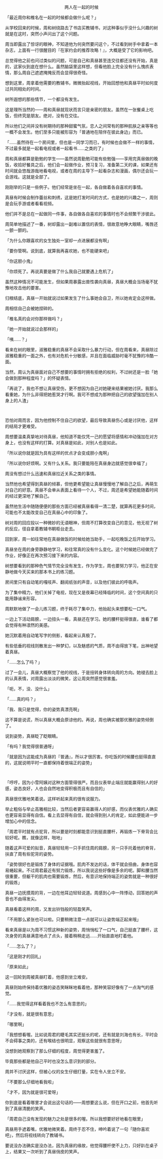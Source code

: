 <p align="center">两人在一起的时候</p>

「最近周你和椎名在一起的时候都会做什么呢？」

从学校回来的时候，周和树绕路去了书店买教辅书，对这种事似乎没什么兴趣的树就是在这时，突然小声问出了这个问题。

周当即露出了惊讶的眼神，不知道他为何突然要问这个，不过看到树手中拿着一本杂志，上面有一行很醒目的『在家约会的推荐攻略！』，大概是受了它的影响吧。

总觉得他之前也问过类似的问题，可是自己和真昼甚至连交往都还没有开始，真是的，这家伙到底在想什么。虽然脑袋里这样想，但看他脸上完全没有什么愧疚表情，那么周自己遮遮掩掩反而会显得很奇怪。

想到这里，周拿着他需要的教辅书，微微抬起视线，开始回想他和真昼平时如何度过共同相处的时间。

树所遐想的那些情节，一个都没有发生。

这是理所当然的——周和真昼就现状而言只是亲密的朋友。虽然在一张餐桌上吃饭，但终究是朋友。绝对，没有在交往。

所以他们之间并没有树期待的那种甜蜜气氛，恋人之间常有的那种肌肤之亲等等也一概不会发生。他们至多只能被形容为「普通地在陪伴在彼此身边」而已。

「……虽然待在一个房间里，但也是一同学习而已，有时候也会做不一样的事情，不过最多就是一起看电视或者一起看书……之类的了」

周和真昼都算是勤勉的学生——虽然说周勤勉可能有些勉强——享用完真昼做的晚饭，收拾好餐具之后，他们会一起做作业，预习复习，准备第二天的课，如果还有时间就会悠哉游哉地看电视，或者在周的主导下一起看杂志和漫画，偶尔还会玩一会游戏。这就是全部了。

刚刚举的只是一些例子。他们经常是坐在一起，各自做着各自喜欢的事情。

真昼有时候会制作蕾丝和刺绣，这是她打发时间的方式，也是她的兴趣之一，周则是会玩手游或者看看视频。

他们并不是总在一起做同一件事，各自做各自喜欢的事情时也不会频繁干涉彼此。

周简单地描述了一番，树却露出一副难以置信的表情，很故意地睁大眼睛，嘴唇还一颤一颤的。

「为什么你跟喜欢的女生独处一室却一点进展都没有啊」

「要你管啊。说到底，就算我再喜欢她，也不能硬来吧」

「你这胆小鬼」

「你烦死了。再说真要是做了什么我自己就要遇上危机了」

虽然这种情况不可能发生，但如果周暴露出兽性袭向真昼，真昼大概会当场毫不犹豫地攻击他的要害。

归根结底，真昼一开始就说过如果发生了什么事她会自卫，所以她肯定会这样做。

周相信自己会被她捏碎的。

「椎名真的会对你那样做吗？」

「她一开始就说过会那样的」

「咦……？」

看来在树的眼里，淑雅稳重的真昼不会采取什么暴力行动，但在周看来，真昼除过淑雅稳重的一面之外，也有对危机十分敏感，并且在面临威胁时毫不犹豫的冷酷一面。

当然，周认为真昼面对自己不想要的事情时拥有拒绝的权利，不过树还是一脸「她会做到那种程度吗？」的怀疑表情。

「再说了，我也不想让真昼受伤，更不想因为自己对她硬来结果被她讨厌。我那么看重她，为什么非得把她惹哭才行啊。我可不想成为那种把自己的欲望强加在别人身上的人渣」

‍‌‍‌‌‍‌‌‍‍‌‌‌‍‌

恐怕对周而言，因为他控制不住自己的欲望，最后导致真昼伤心或是讨厌他，这样的结局才更难受。

周想要温柔真挚地对待真昼，他知道不能仅凭一己的愿望将感情和冲动强加在对方身上，也没有这样的打算。对真昼是如此，对别人也是如此。

「所以说你就是因为具有这样的优点才会变成胆小鬼啊」

「所以说你好烦啊。又有什么关系。我只要能陪在真昼身边就感觉很幸福了」

周没有想过什么迅速和真昼拉近关系之类的事情。

当然他也希望得到真昼的倾慕，但他更希望能让真昼慢慢地了解自己之后，再萌生对自己的好意。真昼不会单从表面上看待一个人，不过，周还是希望她能随着时间的经过更深地了解自己。

虽然他生活中随随便便的那些方面已经被真昼看得一清二楚，就算再花更多时间，可能也不太能改变自己在真昼心中的印象了。

树对周的回应投以一种微妙的无语眼神，但周不打算改变自己的意见，他无视了树的反应，径自拿着教辅书朝柜台走去。

回到家，周一如往常地在真昼做饭的时候给她当助手，一起吃晚饭之后开始学习。

真昼坐在周的身旁静静地学习，和往常真的没有什么变化。这个时候她已经做完了作业，好像正在再次预习接下来的内容。

树想要看到的那种色气情节完全没有发生，作为学生，周也要努力学习，他正在安静地做今天买来的那本书上的练习题。

房间里只有自动笔的嘎吱声、翻阅纸张的声音，以及他们彼此的呼吸声。

为了集中精力，他们关掉了电视，现在又是夜幕已经降临的时间，这个空间真的只能用静谧来形容。

周默默地做了一会儿练习题，终于耗尽了集中力，他抬起头来想要松一口气。

一边上下活动肩膀，一边扭头一看，真昼还在学习。她的腰杆挺得很直，谁看了都会觉得有种凛然的美感。

她沉默着用自动笔写字的侧影，看起来认真极了。

有些低垂的视线则散发出一种梦幻，以及魅惑的气质，周不由得放下笔，出神地望着真昼。

「……怎么了吗？」

过了一会儿，真昼大概察觉了他的视线，于是扭转身体转向周的方向。她褪去脸上的认真表情，对周露出淡淡的微笑，这让周突然感觉很害羞。

「呃，不，没、没什么」

「……真的吗？」

「我、我只是觉得，你的姿势真漂亮啊」

这不算是说谎，所以真昼大概会原谅他的。再说，周也确实被那优雅的姿势倾倒了。

说到姿势，真昼眨了眨眼睛。

「有吗？我觉得很普通呀」

「就是因为这能成为真昼的『普通』，所以才很厉害。你吃饭的时候腰也挺得直直的，这就说明平时一直都保持着很端正的姿势」

‍‌‍‌‌‍‌‌‍‍‌‌‌‍‌

「哼哼，因为小雪阿姨对这种方面管得很严。而且仪表举止端庄就能赢得别人的好感，姿态良好，人也会自然地变得积极而且有自信的」

真昼很优雅地笑着说。这样听起来真的很有说服力。

举止粗俗与举止高雅相比较，当然后者更容易赢得人的好感，而仪表优雅的人确实也更容易显得有自信。看上去显得有自信，就会得到别人的肯定，如此便能进一步增加心中的信念。

「周君平时就有点驼背，所以要是时刻都能意识到挺直腰杆，再锻炼一下脊背会比较好呢。瞧，就像这样，啪地」

随着这声可爱的拟音，真昼轻轻用一只手抓住周的肩膀，另一只手托着他的脊背，扶直了周有些驼背的姿势。

「姿势很好也是锻炼了身体的证据哦。肌肉不发达的话，体干就会扭曲，身体也容易蜷起来。不过周君最近有努力锻炼，所以我说这些好像是多余的呢。脚和腰当然很重要，但躯干的肌肉也需要锻炼，然后，有意识地保持端正的姿势就是一种很好的锻炼」

真昼一边抚摸周的背，一边在他耳边轻轻说道。周感到心中一阵悸动，回答她的声音也不由得发尖。

真昼看着这样的周，又发出铃铛般的轻盈笑声。

「不用那么紧张也可以啦。只要稍微注意一点就可以让姿势端正起来哦」

看来真昼是以为周不习惯这种新的姿势，周悄悄松了一口气，自己挺直了腰杆，这次身旁的真昼满意地点了点头，接着稍稍走远……开始直直地盯着他。

「……怎么了？」

「这是刚才的回礼」

「原来如此」

这一回轮到周被真昼盯着，他感到坐立难安。

真昼则始终保持着优雅的姿态笑眯眯地看着他，那种笑容好像有了一点淘气的感觉。

「……我觉得这样看着我也不怎么有意思的」

「才没有，就是很有意思」

「哪里啊」

「我想想看喔。比如说周君的睫毛其实还挺长的呢，还有就是刘海也有长，平时会不会碍事之类的，还有喉结也很明显，观察这些就很有意思呀」

没想到她观察到了那么仔细的程度，周觉得更害羞了。

毕竟那些都是他自己平时也没怎么意识到的部分。

周并不讨厌这样，但被心仪的女生仔细打量，实在令人坐立不安。

「不要那么仔细地看我啦」

「才不，因为就是很可爱呀」

你到底是看着哪里才会说出这句话的——周想要这么说，但在开口之前，他首先听到了真昼清脆的笑声。

「周君自己没有发现的魅力之处是很多的喔。所以我想要好好地看在眼里」

真昼用手遮着嘴，优雅地微笑着。周终于忍不住，呻吟着说了一句「随你喜欢吧」，然后将视线转向了教辅书。

要说没办法确实是没办法，因为真昼的缘故，他觉得腰杆使不上力，只好趴在桌子上，结果又一次听到了真昼俏皮的笑声。

